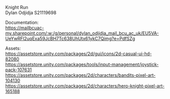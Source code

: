 Knight Run<br>
Dylan Odjidja S21119698<br>

Documentation:<br>
https://mailbcuac-my.sharepoint.com/:w:/g/personal/dylan_odjidja_mail_bcu_ac_uk/EU5VA-UeYwRFl2uqExa59JcBH7Tc638UhUtx61ykC7Qimg?e=PdfSZg<br>

Assets:<br>
https://assetstore.unity.com/packages/2d/gui/icons/2d-casual-ui-hd-82080<br>
https://assetstore.unity.com/packages/tools/input-management/joystick-pack-107631<br>
https://assetstore.unity.com/packages/2d/characters/bandits-pixel-art-104130<br>
https://assetstore.unity.com/packages/2d/characters/hero-knight-pixel-art-165188<br>
